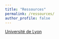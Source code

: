 ```yaml
---
title: "Ressources"
permalink: /ressources/
author_profile: false
---
```


[Université de Lyon](https://fst-physique.univ-lyon1.fr/)
